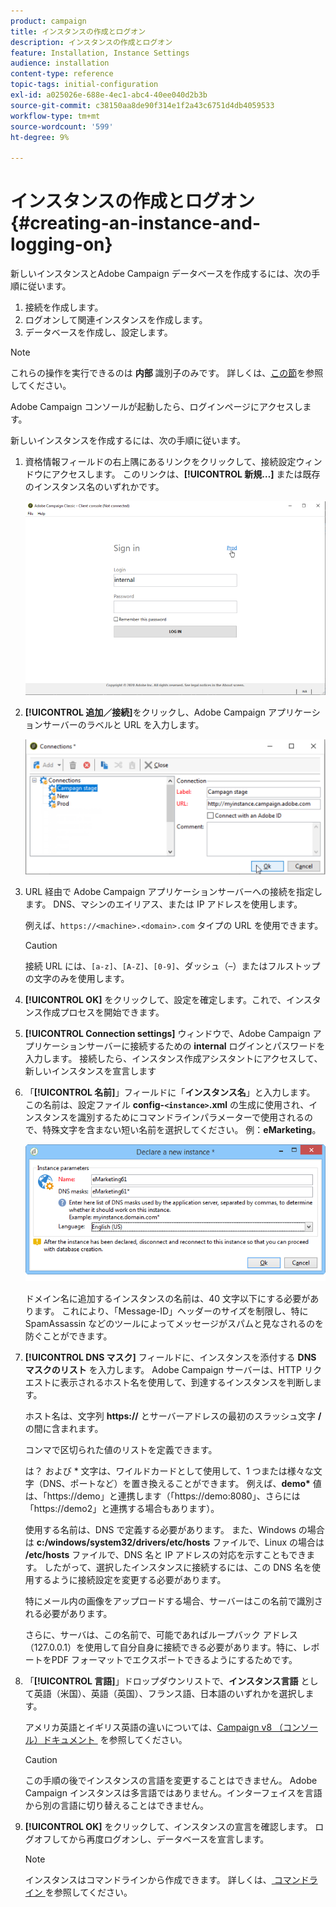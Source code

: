 ```yaml
---
product: campaign
title: インスタンスの作成とログオン
description: インスタンスの作成とログオン
feature: Installation, Instance Settings
audience: installation
content-type: reference
topic-tags: initial-configuration
exl-id: a025026e-688e-4ec1-abc4-40ee040d2b3b
source-git-commit: c38150aa8de90f314e1f2a43c6751d4db4059533
workflow-type: tm+mt
source-wordcount: '599'
ht-degree: 9%

---
```


# インスタンスの作成とログオン{#creating-an-instance-and-logging-on}



新しいインスタンスとAdobe Campaign データベースを作成するには、次の手順に従います。

1. 接続を作成します。
1. ログオンして関連インスタンスを作成します。
1. データベースを作成し、設定します。

>[!NOTE]
>
>これらの操作を実行できるのは **内部** 識別子のみです。 詳しくは、[この節](../../installation/using/configuring-campaign-server.md#internal-identifier)を参照してください。

Adobe Campaign コンソールが起動したら、ログインページにアクセスします。

新しいインスタンスを作成するには、次の手順に従います。

1. 資格情報フィールドの右上隅にあるリンクをクリックして、接続設定ウィンドウにアクセスします。 このリンクは、**[!UICONTROL 新規…]** または既存のインスタンス名のいずれかです。

   ![](assets/s_ncs_install_define_connection_01.png)

1. **[!UICONTROL 追加／接続]**&#x200B;をクリックし、Adobe Campaign アプリケーションサーバーのラベルと URL を入力します。

   ![](assets/s_ncs_install_define_connection_02.png)

1. URL 経由で Adobe Campaign アプリケーションサーバーへの接続を指定します。 DNS、マシンのエイリアス、または IP アドレスを使用します。

   例えば、`https://<machine>.<domain>.com` タイプの URL を使用できます。

   >[!CAUTION]
   >
   >接続 URL には、`[a-z]`、`[A-Z]`、`[0-9]`、ダッシュ（–）またはフルストップの文字のみを使用します。

1. **[!UICONTROL OK]** をクリックして、設定を確定します。これで、インスタンス作成プロセスを開始できます。
1. **[!UICONTROL Connection settings]** ウィンドウで、Adobe Campaign アプリケーションサーバーに接続するための **internal** ログインとパスワードを入力します。 接続したら、インスタンス作成アシスタントにアクセスして、新しいインスタンスを宣言します
1. 「**[!UICONTROL 名前]**」フィールドに「**インスタンス名**」と入力します。 この名前は、設定ファイル **config-`<instance>`.xml** の生成に使用され、インスタンスを識別するためにコマンドラインパラメーターで使用されるので、特殊文字を含まない短い名前を選択してください。 例：**eMarketing**。

   ![](assets/s_ncs_install_create_instance.png)

   ドメイン名に追加するインスタンスの名前は、40 文字以下にする必要があります。 これにより、「Message-ID」ヘッダーのサイズを制限し、特に SpamAssassin などのツールによってメッセージがスパムと見なされるのを防ぐことができます。

1. **[!UICONTROL DNS マスク]** フィールドに、インスタンスを添付する **DNS マスクのリスト** を入力します。 Adobe Campaign サーバーは、HTTP リクエストに表示されるホスト名を使用して、到達するインスタンスを判断します。

   ホスト名は、文字列 **https://** とサーバーアドレスの最初のスラッシュ文字 **/** の間に含まれます。

   コンマで区切られた値のリストを定義できます。

   は？ および &#42; 文字は、ワイルドカードとして使用して、1 つまたは様々な文字（DNS、ポートなど）を置き換えることができます。 例えば、**demo&#42;** 値は、「https://demo」と連携します（「https://demo:8080」、さらには「https://demo2」と連携する場合もあります）。

   使用する名前は、DNS で定義する必要があります。 また、Windows の場合は **c:/windows/system32/drivers/etc/hosts** ファイルで、Linux の場合は **/etc/hosts** ファイルで、DNS 名と IP アドレスの対応を示すこともできます。 したがって、選択したインスタンスに接続するには、この DNS 名を使用するように接続設定を変更する必要があります。

   特にメール内の画像をアップロードする場合、サーバーはこの名前で識別される必要があります。

   さらに、サーバは、この名前で、可能であればループバック アドレス（127.0.0.1）を使用して自分自身に接続できる必要があります。特に、レポートをPDF フォーマットでエクスポートできるようにするためです。

1. 「**[!UICONTROL 言語]**」ドロップダウンリストで、**インスタンス言語** として英語（米国）、英語（英国）、フランス語、日本語のいずれかを選択します。

   アメリカ英語とイギリス英語の違いについては、[Campaign v8 （コンソール）ドキュメント &#x200B;](https://experienceleague.adobe.com/ja/docs/campaign/campaign-v8/new/campaign-ui) を参照してください。

   >[!CAUTION]
   >
   >この手順の後でインスタンスの言語を変更することはできません。 Adobe Campaign インスタンスは多言語ではありません。インターフェイスを言語から別の言語に切り替えることはできません。

1. **[!UICONTROL OK]** をクリックして、インスタンスの宣言を確認します。 ログオフしてから再度ログオンし、データベースを宣言します。

   >[!NOTE]
   >
   >インスタンスはコマンドラインから作成できます。 詳しくは、[&#x200B; コマンドライン &#x200B;](../../installation/using/command-lines.md) を参照してください。
